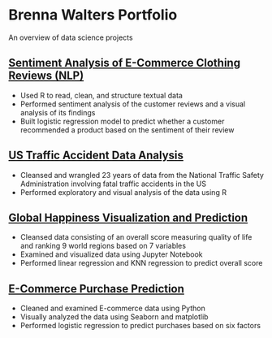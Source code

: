# Brenna Walters Portfolio
An overview of data science projects

## [Sentiment Analysis of E-Commerce Clothing Reviews (NLP)](https://github.com/brennanwalters/E-Commerce_Sentiment_Analysis/blob/main/README.md)
*	Used R to read, clean, and structure textual data
*	Performed sentiment analysis of the customer reviews and a visual analysis of its findings
*	Built logistic regression model to predict whether a customer recommended a product based on the sentiment of their review

## [US Traffic Accident Data Analysis](https://github.com/brennanwalters/US_Traffic_Data_Analysis)
* Cleansed and wrangled 23 years of data from the National Traffic Safety Administration involving fatal traffic accidents in the US
* Performed exploratory and visual analysis of the data using R

## [Global Happiness Visualization and Prediction](https://github.com/brennanwalters/Global_Happiness_Project)
* Cleansed data consisting of an overall score measuring quality of life and ranking 9 world regions based on 7 variables
* Examined and visualized data using Jupyter Notebook
* Performed linear regression and KNN regression to predict overall score

## [E-Commerce Purchase Prediction](https://github.com/brennanwalters/E-Commerce_Purchase_Prediction)
* Cleaned and examined E-commerce data using Python
* Visually analyzed the data using Seaborn and matplotlib
* Performed logistic regression to predict purchases based on six factors
